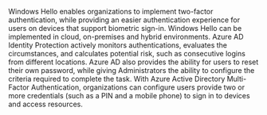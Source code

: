 Windows Hello enables organizations to implement two-factor authentication, while providing an easier authentication experience for users on devices that support biometric sign-in. Windows Hello can be implemented in cloud, on-premises and hybrid environments. Azure AD Identity Protection actively monitors authentications, evaluates the circumstances, and calculates potential risk, such as consecutive logins from different locations. Azure AD also provides the ability for users to reset their own password, while giving Administrators the ability to configure the criteria required to complete the task. With Azure Active Directory Multi-Factor Authentication, organizations can configure users provide two or more credentials (such as a PIN and a mobile phone) to sign in to devices and access resources.

